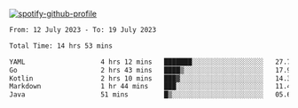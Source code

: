 [![spotify-github-profile](https://spotify-github-profile.vercel.app/api/view?uid=313pysyt3uxkjdidtiuvzf7nrnnu&cover_image=true&theme=natemoo-re&show_offline=false&background_color=121212&interchange=false&bar_color=53b14f&bar_color_cover=false)](https://spotify-github-profile.vercel.app/api/view?uid=313pysyt3uxkjdidtiuvzf7nrnnu&redirect=true)

<!--START_SECTION:waka-->

```txt
From: 12 July 2023 - To: 19 July 2023

Total Time: 14 hrs 53 mins

YAML                   4 hrs 12 mins   ███████░░░░░░░░░░░░░░░░░░   27.74 %
Go                     2 hrs 43 mins   ████▒░░░░░░░░░░░░░░░░░░░░   17.99 %
Kotlin                 2 hrs 10 mins   ███▓░░░░░░░░░░░░░░░░░░░░░   14.32 %
Markdown               1 hr 44 mins    ███░░░░░░░░░░░░░░░░░░░░░░   11.48 %
Java                   51 mins         █▒░░░░░░░░░░░░░░░░░░░░░░░   05.68 %
```

<!--END_SECTION:waka-->